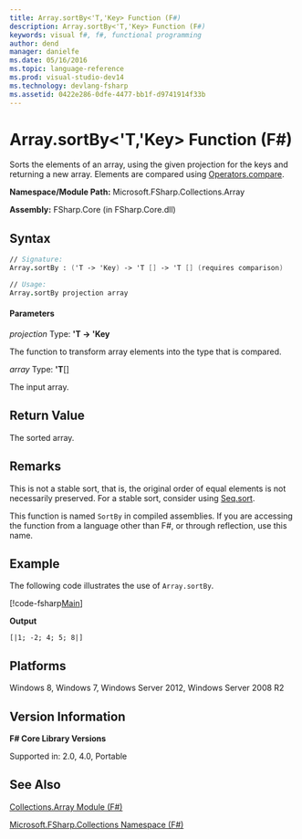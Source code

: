 ```yaml
---
title: Array.sortBy<'T,'Key> Function (F#)
description: Array.sortBy<'T,'Key> Function (F#)
keywords: visual f#, f#, functional programming
author: dend
manager: danielfe
ms.date: 05/16/2016
ms.topic: language-reference
ms.prod: visual-studio-dev14
ms.technology: devlang-fsharp
ms.assetid: 0422e286-0dfe-4477-bb1f-d9741914f33b 
---
```


# Array.sortBy<'T,'Key> Function (F#)

Sorts the elements of an array, using the given projection for the keys and returning a new array. Elements are compared using [Operators.compare](https://msdn.microsoft.com/library/295e1320-0955-4c3d-ac31-288fa80a658c).

**Namespace/Module Path:** Microsoft.FSharp.Collections.Array

**Assembly:** FSharp.Core (in FSharp.Core.dll)


## Syntax

```fsharp
// Signature:
Array.sortBy : ('T -> 'Key) -> 'T [] -> 'T [] (requires comparison)

// Usage:
Array.sortBy projection array
```

#### Parameters
*projection*
Type: **'T -&gt; 'Key**


The function to transform array elements into the type that is compared.


*array*
Type: **'T**[[]](https://msdn.microsoft.com/library/def20292-9aae-4596-9275-b94e594f8493)


The input array.

## Return Value

The sorted array.

## Remarks
This is not a stable sort, that is, the original order of equal elements is not necessarily preserved. For a stable sort, consider using [Seq.sort](https://msdn.microsoft.com/library/327ea595-e77c-4529-b61e-8c6cbf5ec92e).

This function is named `SortBy` in compiled assemblies. If you are accessing the function from a language other than F#, or through reflection, use this name.

## Example

The following code illustrates the use of `Array.sortBy`.

[!code-fsharp[Main](snippets/fsarrays/snippet38.fs)]

**Output**

```
[|1; -2; 4; 5; 8|]
```

## Platforms
Windows 8, Windows 7, Windows Server 2012, Windows Server 2008 R2

## Version Information
**F# Core Library Versions**

Supported in: 2.0, 4.0, Portable

## See Also
[Collections.Array Module &#40;F&#35;&#41;](Collections.Array-Module-%5BFSharp%5D.md)

[Microsoft.FSharp.Collections Namespace &#40;F&#35;&#41;](Microsoft.FSharp.Collections-Namespace-%5BFSharp%5D.md)